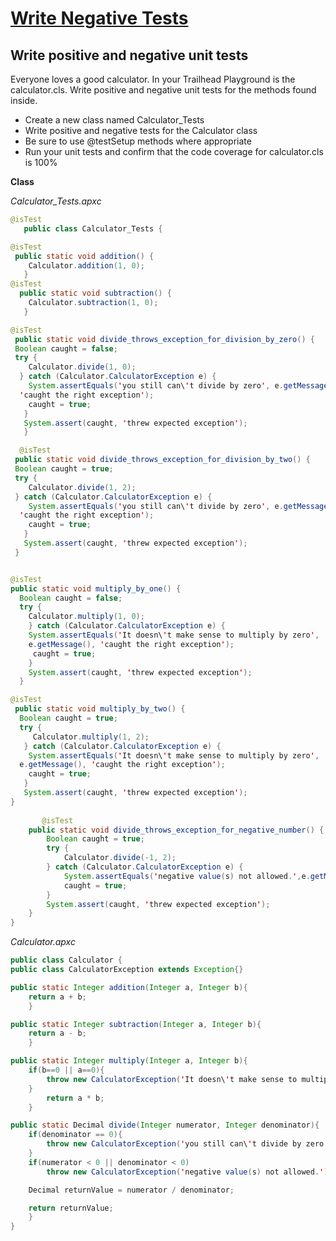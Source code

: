 # **[Write Negative Tests](https://trailhead.salesforce.com/content/learn/modules/unit-testing-on-the-lightning-platform/negative-tests)**

## Write positive and negative unit tests

Everyone loves a good calculator. In your Trailhead Playground is the calculator.cls. Write positive and negative unit tests for the methods found inside.
- Create a new class named Calculator_Tests
- Write positive and negative tests for the Calculator class
- Be sure to use @testSetup methods where appropriate
- Run your unit tests and confirm that the code coverage for calculator.cls is 100%

**Class**

*Calculator_Tests.apxc*
```java
@isTest
   public class Calculator_Tests {

@isTest
 public static void addition() {
    Calculator.addition(1, 0);
   }
@isTest
  public static void subtraction() {
    Calculator.subtraction(1, 0);
   }

@isTest
 public static void divide_throws_exception_for_division_by_zero() {
 Boolean caught = false;
 try {
    Calculator.divide(1, 0);
  } catch (Calculator.CalculatorException e) {
    System.assertEquals('you still can\'t divide by zero', e.getMessage(), 
  'caught the right exception');
    caught = true;
   }
   System.assert(caught, 'threw expected exception');
   }

  @isTest
 public static void divide_throws_exception_for_division_by_two() {
 Boolean caught = true;
 try {
    Calculator.divide(1, 2);
 } catch (Calculator.CalculatorException e) {
    System.assertEquals('you still can\'t divide by zero', e.getMessage(), 
  'caught the right exception');
    caught = true;
   }
   System.assert(caught, 'threw expected exception');
 }


@isTest
public static void multiply_by_one() {
  Boolean caught = false;
  try {
    Calculator.multiply(1, 0);
    } catch (Calculator.CalculatorException e) {
    System.assertEquals('It doesn\'t make sense to multiply by zero', 
    e.getMessage(), 'caught the right exception');
     caught = true;
    }
    System.assert(caught, 'threw expected exception');
  }

@isTest
 public static void multiply_by_two() {
  Boolean caught = true;
  try {
     Calculator.multiply(1, 2);
   } catch (Calculator.CalculatorException e) {
    System.assertEquals('It doesn\'t make sense to multiply by zero', 
  e.getMessage(), 'caught the right exception');
    caught = true;
   }
   System.assert(caught, 'threw expected exception');
}   
       
       @isTest
    public static void divide_throws_exception_for_negative_number() {
        Boolean caught = true;
        try {
            Calculator.divide(-1, 2);
        } catch (Calculator.CalculatorException e) {
            System.assertEquals('negative value(s) not allowed.',e.getMessage());
            caught = true;
        }
        System.assert(caught, 'threw expected exception');
    }
}
```

*Calculator.apxc*
```java
public class Calculator {
public class CalculatorException extends Exception{}

public static Integer addition(Integer a, Integer b){
    return a + b;
    }

public static Integer subtraction(Integer a, Integer b){
    return a - b;
    }

public static Integer multiply(Integer a, Integer b){
    if(b==0 || a==0){
        throw new CalculatorException('It doesn\'t make sense to multiply by zero');
    }
        return a * b;
    }

public static Decimal divide(Integer numerator, Integer denominator){
    if(denominator == 0){
        throw new CalculatorException('you still can\'t divide by zero');
    }
    if(numerator < 0 || denominator < 0)
        throw new CalculatorException('negative value(s) not allowed.');

    Decimal returnValue = numerator / denominator;

    return returnValue;
    }
}
```